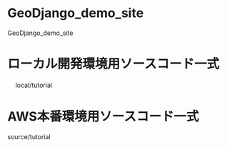 # GeoDjango_demo_site
GeoDjango_demo_site


# ローカル開発環境用ソースコード一式
　
local/tutorial
 
# AWS本番環境用ソースコード一式

source/tutorial
 

